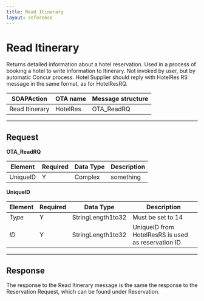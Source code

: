 ```yaml
---
title: Read Itinerary
layout: reference
---
```


# Read Itinerary

Returns detailed information about a hotel reservation. Used in a process of booking a hotel to write information to Itinerary. Not invoked by user, but by automatic Concur process. Hotel Supplier should reply with HotelRes RS message in the same format, as for HotelResRQ. 

| SOAPAction     | OTA name | Message structure | 
|----------------|----------|-------------------|
| Read Itinerary | HotelRes | OTA_ReadRQ |

---

## Request

**OTA_ReadRQ**

|  Element | Required | Data Type | Description |
|----------|----------|-----------|-------------|
| UniqueID | Y        | Complex   | something |


**UniqueID**

|  Element | Required | Data Type         | Description |
|----------|----------|-------------------|-------------|
| *Type*   | Y        | StringLength1to32 | Must be set to 14 | 
| *ID*     | Y        | StringLength1to32 | UniqueID from HotelResRS is used as reservation ID |

---

## Response

The response to the Read Itinerary message is the same the response to the Reservation Request, which can be found under Reservation.
